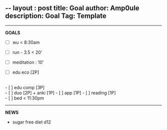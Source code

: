--
layout : post
title: Goal
author: Amp0ule
description: Goal
Tag: Template
---

****
**GOALS**

- [ ] wu < 8:30am
- [ ] run - 3.5 < 20' 
- [ ] meditation : 10'
- [ ] edu eco [2P]


<br/>
- [ ] edu comp [3P] 

<br/>
- [ ] duo [2P] + anki [1P]
- [ ] app [1P]
- [ ] reading [1P]

<br/>
- [ ] bed < 11:30pm

*****
**NEWS**

- sugar free diet d12














